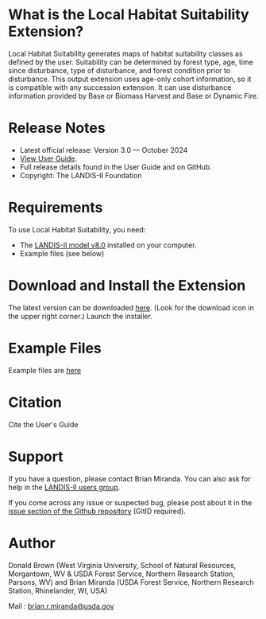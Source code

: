 # What is the Local Habitat Suitability Extension?

Local Habitat Suitability generates maps of habitat suitability classes as defined by the user.  Suitability can be determined by forest type, age, time since disturbance, type of disturbance, and forest condition prior to disturbance.  This output extension uses age-only cohort information, so it is compatible with any succession extension.  It can use disturbance information provided by Base or Biomass Harvest and Base or Dynamic Fire.

# Release Notes

- Latest official release: Version 3.0 — October 2024
- [View User Guide](https://github.com/LANDIS-II-Foundation/Extension-Local-Habitat-Suitability-Output/blob/master/docs/LANDIS-II%20Local%20Habitat%20Suitability%20Output%20v3%20User%20Guide.pdf).
- Full release details found in the User Guide and on GitHub.
- Copyright: The LANDIS-II Foundation

# Requirements

To use Local Habitat Suitability, you need:

- The [LANDIS-II model v8.0](http://www.landis-ii.org/install) installed on your computer.
- Example files (see below)

# Download and Install the Extension

The latest version can be downloaded [here](https://github.com/LANDIS-II-Foundation/Extension-Local-Habitat-Suitability-Output/blob/master/deploy/installer/LANDIS-II-V8%20Local%20Habitat%20Output%203.0-setup.exe).  (Look for the download icon in the upper right corner.)  Launch the installer.

# Example Files

Example files are [here](https://downgit.github.io/#/home?url=https://github.com/LANDIS-II-Foundation/Extension-Local-Habitat-Suitability-Output/tree/master/test/Core8-LocalHabitat3.0)

# Citation

Cite the User's Guide

# Support

If you have a question, please contact Brian Miranda. 
You can also ask for help in the [LANDIS-II users group](http://www.landis-ii.org/users).

If you come across any issue or suspected bug, please post about it in the [issue section of the Github repository](https://github.com/LANDIS-II-Foundation/Extension-Local-Habitat-Suitability-Output/issues) (GitID required).

# Author

Donald Brown (West Virginia University, School of Natural Resources, Morgantown, WV & USDA Forest Service, Northern Research Station, Parsons, WV) and Brian Miranda (USDA Forest Service, Northern Research Station, Rhinelander, WI, USA)

Mail : brian.r.miranda@usda.gov
